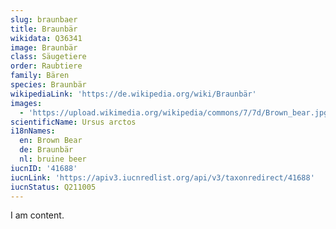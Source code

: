 ```yaml
---
slug: braunbaer
title: Braunbär
wikidata: Q36341
image: Braunbär
class: Säugetiere
order: Raubtiere
family: Bären
species: Braunbär
wikipediaLink: 'https://de.wikipedia.org/wiki/Braunbär'
images:
  - 'https://upload.wikimedia.org/wikipedia/commons/7/7d/Brown_bear.jpg'
scientificName: Ursus arctos
i18nNames:
  en: Brown Bear
  de: Braunbär
  nl: bruine beer
iucnID: '41688'
iucnLink: 'https://apiv3.iucnredlist.org/api/v3/taxonredirect/41688'
iucnStatus: Q211005
---
```


I am content.
